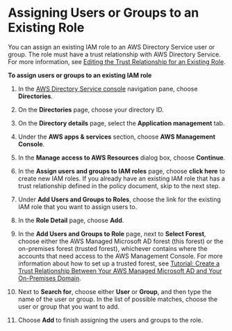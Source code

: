 # Assigning Users or Groups to an Existing Role<a name="assign_role"></a>

You can assign an existing IAM role to an AWS Directory Service user or group\. The role must have a trust relationship with AWS Directory Service\. For more information, see [Editing the Trust Relationship for an Existing Role](edit_trust.md)\.

**To assign users or groups to an existing IAM role**

1. In the [AWS Directory Service console](https://console.aws.amazon.com/directoryservicev2/) navigation pane, choose **Directories**\.

1. On the **Directories** page, choose your directory ID\.

1. On the **Directory details** page, select the **Application management** tab\.

1. Under the **AWS apps & services** section, choose **AWS Management Console**\. 

1. In the **Manage access to AWS Resources** dialog box, choose **Continue**\.

1. In the **Assign users and groups to IAM roles** page, choose **click here** to create new IAM roles\. If you already have an existing IAM role that has a trust relationship defined in the policy document, skip to the next step\.

1. Under **Add Users and Groups to Roles**, choose the link for the existing IAM role that you want to assign users to\.

1. In the **Role Detail** page, choose **Add**\. 

1. In the **Add Users and Groups to Role** page, next to **Select Forest**, choose either the AWS Managed Microsoft AD forest \(this forest\) or the on\-premises forest \(trusted forest\), whichever contains where the accounts that need access to the AWS Management Console\. For more information about how to set up a trusted forest, see [Tutorial: Create a Trust Relationship Between Your AWS Managed Microsoft AD and Your On\-Premises Domain](ms_ad_tutorial_setup_trust.md)\.

1. Next to **Search for**, choose either **User** or **Group**, and then type the name of the user or group\. In the list of possible matches, choose the user or group that you want to add\. 

1. Choose **Add** to finish assigning the users and groups to the role\.
